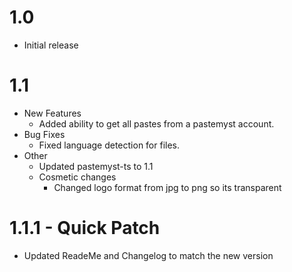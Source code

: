 # 1.0
- Initial release

# 1.1
- New Features
    - Added ability to get all pastes from a pastemyst account.
- Bug Fixes
    - Fixed language detection for files.
- Other
    - Updated pastemyst-ts to 1.1
    - Cosmetic changes
        - Changed logo format from jpg to png so its transparent

# 1.1.1 - Quick Patch
- Updated ReadeMe and Changelog to match the new version